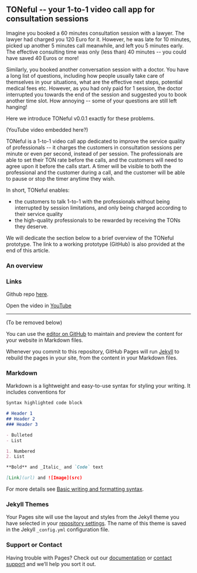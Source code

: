 ## TONeful -- your 1-to-1 video call app for consultation sessions

Imagine you booked a 60 minutes consultation session with a lawyer. The lawyer had charged you 120 Euro for it. However, he was late for 10 minutes, picked up another 5 minutes call meanwhile, and left you 5 minutes early. The effective consulting time was only (less than) 40 minutes -- you could have saved 40 Euros or more! 

Similarly, you booked another conversation session with a doctor. You have a long list of questions, including how people usually take care of themselves in your situations, what are the effective next steps, potential medical fees etc. However, as you had only paid for 1 session, the doctor interrupted you towards the end of the session and suggested you to book another time slot. How annoying -- some of your questions are still left hanging!

Here we introduce TONeful v0.0.1 exactly for these problems. 

(YouTube video embedded here?)

TONeful is a 1-to-1 video call app dedicated to improve the service quality of professionals -- it charges the customers in consultation sessions per minute or even per second, instead of per session. The professionals are able to set their TON rate before the calls, and the customers will need to agree upon it before the calls start. A timer will be visible to both the professional and the customer during a call, and the customer will be able to pause or stop the timer anytime they wish. 

In short, TONeful enables:

- the customers to talk 1-to-1 with the professionals without being interrupted by session limitations, and only being charged according to their service quality
- the high-quality professionals to be rewarded by receiving the TONs they deserve.

We will dedicate the section below to a brief overview of the TONeful prototype. The link to a working prototype (GitHub) is also provided at the end of this article.

### An overview

### Links

Github repo [here](https://github.com/K-Monty/hackaTON).

Open the video in [YouTube](https://www.youtube.com)

-----------------------------------------------------------------------

(To be removed below)

You can use the [editor on GitHub](https://github.com/K-Monty/hackaTON/edit/gh-pages/index.md) to maintain and preview the content for your website in Markdown files.

Whenever you commit to this repository, GitHub Pages will run [Jekyll](https://jekyllrb.com/) to rebuild the pages in your site, from the content in your Markdown files.

### Markdown

Markdown is a lightweight and easy-to-use syntax for styling your writing. It includes conventions for

```markdown
Syntax highlighted code block

# Header 1
## Header 2
### Header 3

- Bulleted
- List

1. Numbered
2. List

**Bold** and _Italic_ and `Code` text

[Link](url) and ![Image](src)
```

For more details see [Basic writing and formatting syntax](https://docs.github.com/en/github/writing-on-github/getting-started-with-writing-and-formatting-on-github/basic-writing-and-formatting-syntax).

### Jekyll Themes

Your Pages site will use the layout and styles from the Jekyll theme you have selected in your [repository settings](https://github.com/K-Monty/hackaTON/settings/pages). The name of this theme is saved in the Jekyll `_config.yml` configuration file.

### Support or Contact

Having trouble with Pages? Check out our [documentation](https://docs.github.com/categories/github-pages-basics/) or [contact support](https://support.github.com/contact) and we’ll help you sort it out.
